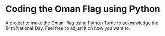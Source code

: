 # Coding the Oman Flag using Python
A project to make the Omani flag using Python Turtle to acknowledge the 54th National Day. Feel free to adjust it on how you want to.

